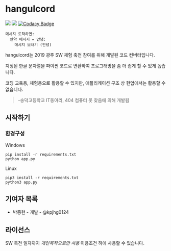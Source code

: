 hangulcord
====
![](https://img.shields.io/badge/python-3.5%20%7C%203.6%20%7C%203.7-blue.svg)
![](https://img.shields.io/badge/license-limited-red.svg)
[![Codacy Badge](https://api.codacy.com/project/badge/Grade/c814f3b50d4548eebcd52d6062d39d1a)](https://www.codacy.com/app/kpjhg0124/hangulcord?utm_source=github.com&amp;utm_medium=referral&amp;utm_content=404-sdok/hangulcord&amp;utm_campaign=Badge_Grade)

```
메시지 도착하면:
  만약 메시지 = 안녕:
    메시지 보내기 (안녕)
```

hangulcord는 2019 광주 SW 체험 축전 참여를 위해 개발된 코드 컨버터입니다.

지정된 한글 문자열을 파이썬 코드로 변환하여 프로그래밍을 좀 더 쉽게 할 수 있게 돕습니다.

코딩 교육용, 체험용으로 활용할 수 있지만, 애플리케이션 구조 상 현업에서는 활용할 수 없습니다.

> -숭덕고등학교 IT동아리, 404 컴퓨터 못 찾음에 의해 개발됨

시작하기
----

### 환경구성
Windows

```
pip install -r requirements.txt
python app.py
```

Linux

```
pip3 install -r requirements.txt
python3 app.py
```

기여자 목록
----
* 박종현 - 개발 - @kpjhg0124
 
라이선스
----
SW 축전 일자까지 _개인목적으로만 사용_ 이용조건 하에 사용할 수 있습니다.